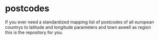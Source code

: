 # postcodes

If you ever need a standardized mapping list of postcodes of all european countrys to latitude and longitude parameters and town aswell as region this is the repository for you.   